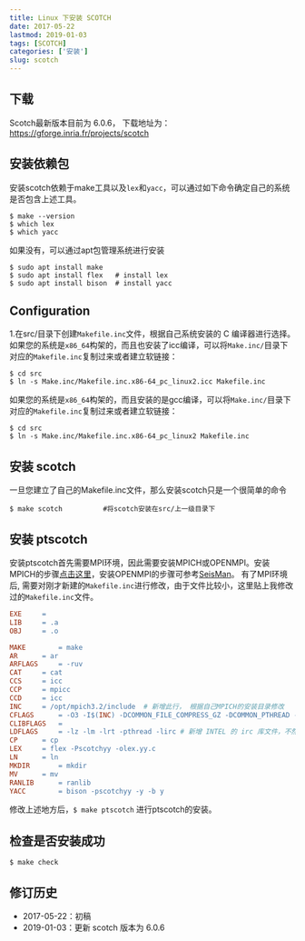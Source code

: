 ```yaml
---
title: Linux 下安装 SCOTCH
date: 2017-05-22
lastmod: 2019-01-03
tags: [SCOTCH]
categories: ['安装']
slug: scotch
---
```


## 下载
Scotch最新版本目前为 6.0.6， 下载地址为：<https://gforge.inria.fr/projects/scotch>

## 安装依赖包

安装scotch依赖于make工具以及`lex`和`yacc`，可以通过如下命令确定自己的系统是否包含上述工具。

``` {.console}
$ make --version
$ which lex
$ which yacc
```

如果没有，可以通过apt包管理系统进行安装

``` {.console}
$ sudo apt install make
$ sudo apt install flex   # install lex
$ sudo apt install bison  # install yacc
```

## Configuration

1.在src/目录下创建`Makefile.inc`文件，根据自己系统安装的 C 编译器进行选择。
如果您的系统是`x86_64`构架的，而且也安装了icc编译，可以将`Make.inc/`目录下对应的`Makefile.inc`复制过来或者建立软链接：

``` {.console}
$ cd src
$ ln -s Make.inc/Makefile.inc.x86-64_pc_linux2.icc Makefile.inc
```

如果您的系统是`x86_64`构架的，而且安装的是gcc编译，可以将`Make.inc/`目录下对应的`Makefile.inc`复制过来或者建立软链接：

``` {.console}
$ cd src
$ ln -s Make.inc/Makefile.inc.x86-64_pc_linux2 Makefile.inc
```

## 安装 scotch

一旦您建立了自己的Makefile.inc文件，那么安装scotch只是一个很简单的命令

``` {.console}
$ make scotch          #将scotch安装在src/上一级目录下
```

## 安装 ptscotch
安装ptscotch首先需要MPI环境，因此需要安装MPICH或OPENMPI。安装MPICH的步骤[点击这里](mpich-install.html)，安装OPENMPI的步骤可参考[SeisMan](http://seisman.info/linux-environment-for-seismology-research.html)。
有了MPI环境后, 需要对刚才新建的`Makefile.inc`进行修改，由于文件比较小，这里贴上我修改过的`Makefile.inc`文件。
```Makefile
EXE		=
LIB		= .a
OBJ		= .o

MAKE		= make
AR		= ar
ARFLAGS		= -ruv
CAT		= cat
CCS		= icc
CCP		= mpicc
CCD		= icc
INC     = /opt/mpich3.2/include  # 新增此行， 根据自己MPICH的安装目录修改
CFLAGS		= -O3 -I$(INC) -DCOMMON_FILE_COMPRESS_GZ -DCOMMON_PTHREAD -DCOMMON_RANDOM_FIXED_SEED -DSCOTCH_RENAME -DSCOTCH_PTHREAD  -DIDXSIZE64 # 去掉了 -restrict 选项，不然编译会报错
CLIBFLAGS	=
LDFLAGS		= -lz -lm -lrt -pthread -lirc # 新增 INTEL 的 irc 库文件，不然编译会报错
CP		= cp
LEX		= flex -Pscotchyy -olex.yy.c
LN		= ln
MKDIR		= mkdir
MV		= mv
RANLIB		= ranlib
YACC		= bison -pscotchyy -y -b y
```
修改上述地方后，`$ make ptscotch` 进行ptscotch的安装。

## 检查是否安装成功
``` {.console}
$ make check
```
## 修订历史
- 2017-05-22：初稿
- 2019-01-03：更新 scotch 版本为 6.0.6

